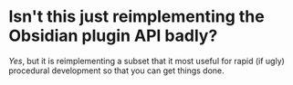 
# Isn't this just reimplementing the Obsidian plugin API badly?
*Yes*, but it is reimplementing a subset that it most useful for
rapid (if ugly) procedural development so that you can get things done.
